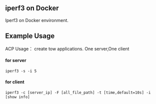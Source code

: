 ## iperf3 on Docker

Iperf3 on Docker environment.


## Example Usage

ACP Usage：
    create tow applications.
    One server,One client

#### for server

```
iperf3 -s -i 5
```

#### for client
```
iperf3 -c [server_ip] -F [all_file_path] -t [time,default=10s] -i [show info]
```





